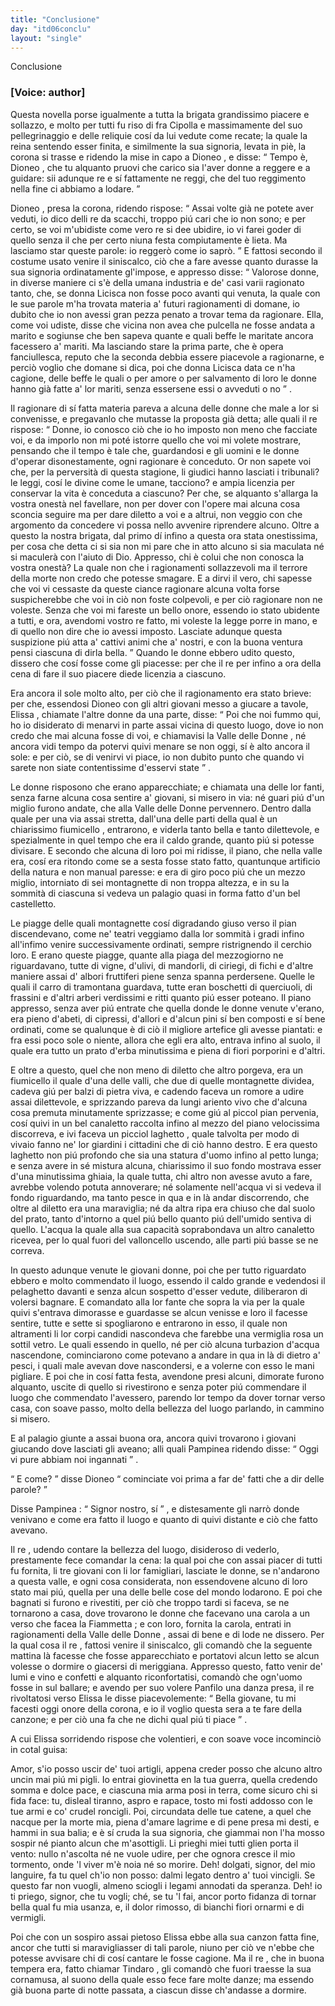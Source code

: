 ```yaml
---
title: "Conclusione"
day: "itd06conclu"
layout: "single"
---
```

<html>
 <head>
 </head>
 <body>
  <div id="d06conclu" type="conclusion" who="author">
   <head>
    Conclusione
   </head>
   <p>
    <h3>
     [Voice: author]
    </h3>
   </p>
   <p>
    <milestone id="p06970001"/>
    Questa novella porse igualmente a tutta la brigata grandissimo piacere e sollazzo, e molto per tutti fu riso di
    <name persref="fratecipolla" type="person">
     fra Cipolla
    </name>
    e massimamente del suo pellegrinaggio e delle reliquie cos&iacute; da lui vedute come recate; la quale la
    <name persref="elissa" type="person">
     reina
    </name>
    sentendo esser finita, e similmente la sua signoria, levata in pi&egrave;, la corona si trasse e ridendo la mise in capo a
    <name persref="dioneo" type="person">
     Dioneo
    </name>
    , e disse:
    <milestone id="p06970002"/>
    <q direct="unspecified" who="elissa">
     Tempo &egrave;,
     <name persref="dioneo" type="person">
      Dioneo
     </name>
     , che tu alquanto pruovi che carico sia l'aver donne a reggere e a guidare: sii adunque re e s&iacute; fattamente ne reggi, che del tuo reggimento nella fine ci abbiamo a lodare.
    </q>
   </p>
   <p>
    <milestone id="p06970003"/>
    <name persref="dioneo" type="person">
     Dioneo
    </name>
    , presa la corona, ridendo rispose:
    <q direct="unspecified" who="dioneo">
     Assai volte gi&agrave; ne potete aver veduti, io dico delli re da scacchi, troppo pi&uacute; cari che io non sono; e per certo, se voi m'ubidiste come vero re si dee ubidire, io vi farei goder di quello senza il che per certo niuna festa compiutamente &egrave; lieta. Ma lasciamo star queste parole: io regger&ograve; come io sapr&ograve;.
    </q>
    <milestone id="p06970004"/>
    E fattosi secondo il costume usato venire il siniscalco, ci&ograve; che a fare avesse quanto durasse la sua signoria ordinatamente gl'impose, e appresso disse:
    <q direct="unspecified" who="dioneo">
     Valorose donne, in diverse maniere ci s'&egrave; della umana industria e de' casi varii ragionato tanto, che, se donna
     <name persref="licisca" type="person">
      Licisca
     </name>
     non fosse poco avanti qui venuta, la quale con le sue parole m'ha trovata materia a' futuri ragionamenti di domane, io dubito che io non avessi gran pezza penato a trovar tema da ragionare.
     <milestone id="p06970005"/>
     Ella, come voi udiste, disse che vicina non avea che pulcella ne fosse andata a marito e sogiunse che ben sapeva quante e quali beffe le maritate ancora facessero a' mariti.
     <milestone id="p06970006"/>
     Ma lasciando stare la prima parte, che &egrave; opera fanciullesca, reputo che la seconda debbia essere piacevole a ragionarne, e perci&ograve; voglio che domane si dica, poi che donna
     <name persref="licisca" type="person">
      Licisca
     </name>
     data ce n'ha cagione,
     <seg type="topic">
      delle beffe le quali o per amore o per salvamento di loro le donne hanno gi&agrave; fatte a' lor mariti, senza essersene essi o avveduti o no
     </seg>
    </q>
    .
   </p>
   <p>
    <milestone id="p06970007"/>
    Il ragionare di s&iacute; fatta materia pareva a alcuna delle donne che male a lor si convenisse, e pregavanlo che mutasse la proposta gi&agrave; detta; alle quali il
    <name persref="dioneo" type="person">
     re
    </name>
    rispose:
    <milestone id="p06970008"/>
    <q direct="unspecified" who="dioneo">
     Donne, io conosco ci&ograve; che io ho imposto non meno che facciate voi, e da imporlo non mi pot&eacute; istorre quello che voi mi volete mostrare, pensando che il tempo &egrave; tale che, guardandosi e gli uomini e le donne d'operar disonestamente, ogni ragionare &egrave; conceduto.
     <milestone id="p06970009"/>
     Or non sapete voi che, per la perversit&agrave; di questa stagione, li giudici hanno lasciati i tribunali? le leggi, cos&iacute; le divine come le umane, tacciono? e ampia licenzia per conservar la vita &egrave; conceduta a ciascuno?
     <milestone id="p06970010"/>
     Per che, se alquanto s'allarga la vostra onest&agrave; nel favellare, non per dover con l'opere mai alcuna cosa sconcia seguire ma per dare diletto a voi e a altrui, non veggio con che argomento da concedere vi possa nello avvenire riprendere alcuno.
     <milestone id="p06970011"/>
     Oltre a questo la nostra brigata, dal primo d&iacute; infino a questa ora stata onestissima, per cosa che detta ci si sia non mi pare che in atto alcuno si sia maculata n&eacute; si maculer&agrave; con l'aiuto di Dio.
     <milestone id="p06970012"/>
     Appresso, chi &egrave; colui che non conosca la vostra onest&agrave;? La quale non che i ragionamenti sollazzevoli ma il terrore della morte non credo che potesse smagare.
     <milestone id="p06970013"/>
     E a dirvi il vero, chi sapesse che voi vi cessaste da queste ciance ragionare alcuna volta forse suspicherebbe che voi in ci&ograve; non foste colpevoli, e per ci&ograve; ragionare non ne voleste.
     <milestone id="p06970014"/>
     Senza che voi mi fareste un bello onore, essendo io stato ubidente a tutti, e ora, avendomi vostro re fatto, mi voleste la legge porre in mano, e di quello non dire che io avessi imposto.
     <milestone id="p06970015"/>
     Lasciate adunque questa suspizione pi&uacute; atta a' cattivi animi che a' nostri, e con la buona ventura pensi ciascuna di dirla bella.
    </q>
    <milestone id="p06970016"/>
    Quando le donne ebbero udito questo, dissero che cos&iacute; fosse come gli piacesse: per che il re per infino a ora della cena di fare il suo piacere diede licenzia a ciascuno.
   </p>
   <p>
    <milestone id="p06970017"/>
    Era ancora il sole molto alto, per ci&ograve; che il ragionamento era stato brieve: per che, essendosi
    <name persref="dioneo" type="person">
     Dioneo
    </name>
    con gli altri giovani messo a giucare a tavole,
    <name persref="elissa" type="person">
     Elissa
    </name>
    , chiamate l'altre donne da una parte, disse:
    <milestone id="p06970018"/>
    <q direct="unspecified" who="elissa">
     Poi che noi fummo qui, ho io disiderato di menarvi in parte assai vicina di questo luogo, dove io non credo che mai alcuna fosse di voi, e chiamavisi la
     <name placeref="valledonnebrigata-01" type="place">
      Valle delle Donne
     </name>
     , n&eacute; ancora vidi tempo da potervi quivi menare se non oggi, s&iacute; &egrave; alto ancora il sole: e per ci&ograve;, se di venirvi vi piace, io non dubito punto che quando vi sarete non siate contentissime d'esservi state
    </q>
    .
   </p>
   <!--*********g.r. 04/30: here a very good natural description which co
uld benefit from some kind of element / attribute to pecularly define
it*******-->
   <p>
    <milestone id="p06970019"/>
    Le donne risposono che erano apparecchiate; e chiamata una delle lor fanti, senza farne alcuna cosa sentire a' giovani, si misero in via: n&eacute; guari pi&uacute; d'un miglio furono andate, che alla
    <name placeref="valledonnebrigata-01" type="place">
     Valle delle Donne
    </name>
    pervennero. Dentro dalla quale per una via assai stretta, dall'una delle parti della qual &egrave; un
    <name placeref="fiumicello1-c06" type="place">
     chiarissimo fiumicello
    </name>
    , entrarono, e viderla tanto bella e tanto dilettevole, e spezialmente in quel tempo che era il caldo grande, quanto pi&uacute; si potesse divisare.
    <milestone id="p06970020"/>
    E secondo che alcuna di loro poi mi ridisse, il piano, che nella valle era, cos&iacute; era ritondo come se a sesta fosse stato fatto, quantunque artificio della natura e non manual paresse: e era di giro poco pi&uacute; che un mezzo miglio, intorniato di
    <name placeref="montagnette-c06" type="place">
     sei montagnette
    </name>
    di non troppa altezza, e in su la sommit&agrave; di ciascuna si vedeva un palagio quasi in forma fatto d'un bel castelletto.
   </p>
   <p>
    <milestone id="p06970021"/>
    Le piagge delle quali
    <name placeref="montagnette-c06" type="place">
     montagnette
    </name>
    cos&iacute; digradando giuso verso il pian discendevano, come ne' teatri veggiamo dalla lor sommit&agrave; i gradi infino all'infimo venire successivamente ordinati, sempre ristrignendo il cerchio loro.
    <milestone id="p06970022"/>
    E erano queste piagge, quante alla piaga del mezzogiorno ne riguardavano, tutte di vigne, d'ulivi, di mandorli, di ciriegi, di fichi e d'altre maniere assai d'
    <name placeref="alberifrutt-c06" type="place">
     albori fruttiferi
    </name>
    piene senza spanna perdersene.
    <milestone id="p06970023"/>
    Quelle le quali il carro di tramontana guardava, tutte eran boschetti di querciuoli, di frassini e d'altri arberi verdissimi e ritti quanto pi&uacute; esser poteano.
    <milestone id="p06970024"/>
    Il piano appresso, senza aver pi&uacute; entrate che quella donde le donne venute v'erano, era pieno d'abeti, di cipressi, d'allori e d'alcun pini s&iacute; ben composti e s&iacute; bene ordinati, come se qualunque &egrave; di ci&ograve; il migliore artefice gli avesse piantati: e fra essi poco sole o niente, allora che egli era alto, entrava infino al suolo, il quale era tutto un
    <name placeref="prato-c06" type="place">
     prato
    </name>
    d'erba minutissima e piena di fiori porporini e d'altri.
   </p>
   <p>
    <milestone id="p06970025"/>
    E oltre a questo, quel che non meno di diletto che altro porgeva, era un
    <name placeref="fiumicello2-c06" type="place">
     fiumicello
    </name>
    il quale d'una delle valli, che due di quelle
    <name placeref="montagnette-c06" type="place">
     montagnette
    </name>
    dividea, cadeva gi&uacute; per balzi di pietra viva, e cadendo faceva un romore a udire assai dilettevole, e sprizzando pareva da lungi ariento vivo che d'alcuna cosa premuta minutamente sprizzasse;
    <milestone id="p06970026"/>
    e come gi&uacute; al piccol pian pervenia, cos&iacute; quivi in un bel canaletto raccolta infino al mezzo del piano velocissima discorreva, e ivi faceva un picciol
    <name placeref="laghettobrigata-01" type="place">
     laghetto
    </name>
    , quale talvolta per modo di vivaio fanno ne' lor giardini i cittadini che di ci&ograve; hanno destro.
    <milestone id="p06970027"/>
    E era questo laghetto non pi&uacute; profondo che sia una statura d'uomo infino al petto lunga; e senza avere in s&eacute; mistura alcuna, chiarissimo il suo fondo mostrava esser d'una minutissima ghiaia, la quale tutta, chi altro non avesse avuto a fare, avrebbe volendo potuta annoverare; n&eacute; solamente nell'acqua vi si vedeva il fondo riguardando, ma tanto pesce in qua e in l&agrave; andar discorrendo, che oltre al diletto era una maraviglia;
    <milestone id="p06970028"/>
    n&eacute; da altra ripa era chiuso che dal suolo del prato, tanto d'intorno a quel pi&uacute; bello quanto pi&uacute; dell'umido sentiva di quello. L'acqua la quale alla sua capacit&agrave; soprabondava un altro canaletto ricevea, per lo qual fuori del valloncello uscendo, alle parti pi&uacute; basse se ne correva.
   </p>
   <!--*******fine descrizione******-->
   <p>
    <milestone id="p06970029"/>
    In questo adunque venute le giovani donne, poi che per tutto riguardato ebbero e molto commendato il luogo, essendo il caldo grande e vedendosi il
    <name placeref="laghettobrigata-01" type="place">
     pelaghetto
    </name>
    davanti e senza alcun sospetto d'esser vedute, diliberaron di volersi bagnare.
    <milestone id="p06970030"/>
    E comandato alla lor fante che sopra la via per la quale quivi s'entrava dimorasse e guardasse se alcun venisse e loro il facesse sentire, tutte e sette si spogliarono e entrarono in esso, il quale non altramenti li lor corpi candidi nascondeva che farebbe una vermiglia rosa un sottil vetro.
    <milestone id="p06970031"/>
    Le quali essendo in quello, n&eacute; per ci&ograve; alcuna turbazion d'acqua nascendone, cominciarono come potevano a andare in qua in l&agrave; di dietro a' pesci, i quali male avevan dove nascondersi, e a volerne con esso le mani pigliare.
    <milestone id="p06970032"/>
    E poi che in cos&iacute; fatta festa, avendone presi alcuni, dimorate furono alquanto, uscite di quello si rivestirono e senza poter pi&uacute; commendare il luogo che commendato l'avessero, parendo lor tempo da dover tornar verso casa, con soave passo, molto della bellezza del luogo parlando, in cammino si misero.
   </p>
   <p>
    <milestone id="p06970033"/>
    E al palagio giunte a assai buona ora, ancora quivi trovarono i giovani giucando dove lasciati gli aveano; alli quali
    <name persref="pampinea" type="person">
     Pampinea
    </name>
    ridendo disse:
    <q direct="unspecified" who="pampinea">
     Oggi vi pure abbiam noi ingannati
    </q>
    .
   </p>
   <p>
    <milestone id="p06970034"/>
    <q direct="unspecified" who="dioneo">
     E come?
    </q>
    disse
    <name persref="dioneo" type="person">
     Dioneo
    </name>
    <q direct="unspecified">
     cominciate voi prima a far de' fatti che a dir delle parole?
    </q>
   </p>
   <p>
    <milestone id="p06970035"/>
    Disse
    <name persref="pampinea" type="person">
     Pampinea
    </name>
    :
    <q direct="unspecified" who="pampinea">
     Signor nostro, s&iacute;
    </q>
    , e distesamente gli narr&ograve; donde venivano e come era fatto il luogo e quanto di quivi distante e ci&ograve; che fatto avevano.
   </p>
   <p>
    <milestone id="p06970036"/>
    Il
    <name persref="dioneo" type="person">
     re
    </name>
    , udendo contare la bellezza del luogo, disideroso di vederlo, prestamente fece comandar la cena: la qual poi che con assai piacer di tutti fu fornita, li tre giovani con li lor famigliari, lasciate le donne, se n'andarono a questa valle, e ogni cosa considerata, non essendovene alcuno di loro stato mai pi&uacute;, quella per una delle belle cose del mondo lodarono.
    <milestone id="p06970037"/>
    E poi che bagnati si furono e rivestiti, per ci&ograve; che troppo tardi si faceva, se ne tornarono a casa, dove trovarono le donne che facevano una carola a un verso che facea la
    <name persref="fiammetta" type="person">
     Fiammetta
    </name>
    ; e con loro, fornita la carola, entrati in ragionamenti della
    <name placeref="valledonnebrigata-01" type="place">
     Valle delle Donne
    </name>
    , assai di bene e di lode ne dissero.
    <milestone id="p06970038"/>
    Per la qual cosa il
    <name persref="dioneo" type="person">
     re
    </name>
    , fattosi venire il siniscalco, gli comand&ograve; che la seguente mattina l&agrave; facesse che fosse apparecchiato e portatovi alcun letto se alcun volesse o dormire o giacersi di meriggiana.
    <milestone id="p06970039"/>
    Appresso questo, fatto venir de' lumi e vino e confetti e alquanto riconfortatisi, comand&ograve; che ogn'uomo fosse in sul ballare; e avendo per suo volere
    <name persref="panfilo" type="person">
     Panfilo
    </name>
    una danza presa, il
    <name persref="dioneo" type="person">
     re
    </name>
    rivoltatosi verso
    <name persref="elissa" type="person">
     Elissa
    </name>
    le disse piacevolemente:
    <milestone id="p06970040"/>
    <q direct="unspecified" who="dioneo">
     Bella giovane, tu mi facesti oggi onore della corona, e io il voglio questa sera a te fare della canzone; e per ci&ograve; una fa che ne dichi qual pi&uacute; ti piace
    </q>
    .
   </p>
   <p>
    <milestone id="p06970041"/>
    A cui
    <name persref="elissa" type="person">
     Elissa
    </name>
    sorridendo rispose che volentieri, e con soave voce incominci&ograve; in cotal guisa:
   </p>
   <div3 type="song" who="elissa">
    <lg>
     <milestone id="p06970042"/>
     <l>
      Amor, s'io posso uscir de' tuoi artigli,
     </l>
     <l>
      appena creder posso
     </l>
     <l>
      che alcuno altro uncin mai pi&uacute; mi pigli.
     </l>
    </lg>
    <lg>
     <milestone id="p06970043"/>
     <l>
      Io entrai giovinetta en la tua guerra,
     </l>
     <l>
      quella credendo somma e dolce pace,
     </l>
     <l>
      e ciascuna mia arma posi in terra,
     </l>
     <l>
      come sicuro chi si fida face:
     </l>
     <l>
      tu, disleal tiranno, aspro e rapace,
     </l>
     <l>
      tosto mi fosti addosso
     </l>
     <l>
      con le tue armi e co' crudel roncigli.
     </l>
    </lg>
    <lg>
     <milestone id="p06970044"/>
     <l>
      Poi, circundata delle tue catene,
     </l>
     <l>
      a quel che nacque per la morte mia,
     </l>
     <l>
      piena d'amare lagrime e di pene
     </l>
     <l>
      presa mi desti, e hammi in sua balia;
     </l>
     <l>
      e &egrave; s&iacute; cruda la sua signoria,
     </l>
     <l>
      che giammai non l'ha mosso
     </l>
     <l>
      sospir n&eacute; pianto alcun che m'asottigli.
     </l>
    </lg>
    <lg>
     <milestone id="p06970045"/>
     <l>
      Li prieghi miei tutti glien porta il vento:
     </l>
     <l>
      nullo n'ascolta n&eacute; ne vuole udire,
     </l>
     <l>
      per che ognora cresce il mio tormento,
     </l>
     <l>
      onde 'l viver m'&egrave; noia n&eacute; so morire.
     </l>
     <l>
      Deh! dolgati, signor, del mio languire,
     </l>
     <l>
      fa tu quel ch'io non posso:
     </l>
     <l>
      dalmi legato dentro a' tuoi vincigli.
     </l>
    </lg>
    <lg>
     <milestone id="p06970046"/>
     <l>
      Se questo far non vuogli, almeno sciogli
     </l>
     <l>
      i legami annodati da speranza.
     </l>
     <l>
      Deh! io ti priego, signor, che tu vogli;
     </l>
     <l>
      ch&eacute;, se tu 'l fai, ancor porto fidanza
     </l>
     <l>
      di tornar bella qual fu mia usanza,
     </l>
     <l>
      e, il dolor rimosso,
     </l>
     <l>
      di bianchi fiori ornarmi e di vermigli.
     </l>
    </lg>
   </div3>
   <p>
    <milestone id="p06970047"/>
    Poi che con un sospiro assai pietoso
    <name persref="elissa" type="person">
     Elissa
    </name>
    ebbe alla sua canzon fatta fine, ancor che tutti si maravigliasser di tali parole, niuno per ci&ograve; ve n'ebbe che potesse avvisare chi di cos&iacute; cantare le fosse cagione.
    <milestone id="p06970048"/>
    Ma il
    <name persref="dioneo" type="person">
     re
    </name>
    , che in buona tempera era, fatto chiamar
    <name persref="tindaro" type="person">
     Tindaro
    </name>
    , gli comand&ograve; che fuori traesse la sua cornamusa, al suono della quale esso fece fare molte danze; ma essendo gi&agrave; buona parte di notte passata, a ciascun disse ch'andasse a dormire.
   </p>
  </div>
 </body>
</html>